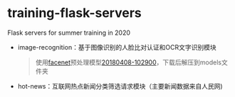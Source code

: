 # training-flask-servers
Flask servers for summer training in 2020

+ image-recognition：基于图像识别的人脸比对认证和OCR文字识别模块

  >使用[facenet](https://github.com/davidsandberg/facenet)预处理模型[20180408-102900](https://drive.google.com/open?id=1R77HmFADxe87GmoLwzfgMu_HY0IhcyBz)，下载后解压到models文件夹

+ hot-news：互联网热点新闻分类筛选请求模块（主要新闻数据来自人民网)